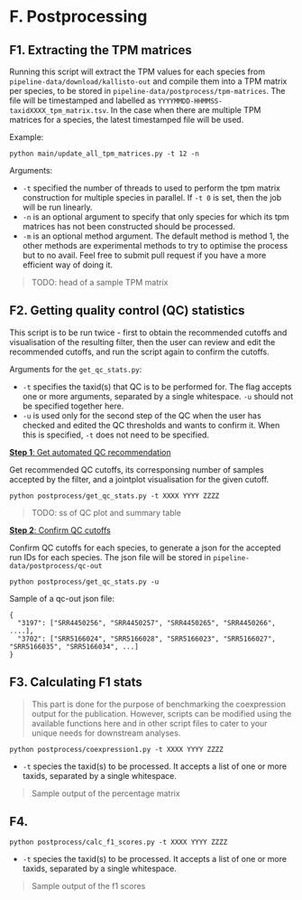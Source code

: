 # F. Postprocessing

## F1. Extracting the TPM matrices

Running this script will extract the TPM values for each species from `pipeline-data/download/kallisto-out` and compile them into a TPM matrix per species, to be stored in `pipeline-data/postprocess/tpm-matrices`. The file will be timestamped and labelled as `YYYYMMDD-HHMMSS-taxidXXXX_tpm_matrix.tsv`. In the case when there are multiple TPM matrices for a species, the latest timestamped file will be used.

Example:
```
python main/update_all_tpm_matrices.py -t 12 -n
```

Arguments:

- `-t` specified the number of threads to used to perform the tpm matrix construction for multiple species in parallel. If `-t 0` is set, then the job will be run linearly.
- `-n` is an optional argument to specify that only species for which its tpm matrices has not been constructed should be processed.
- `-m` is an optional method argument. The default method is method 1, the other methods are experimental methods to try to optimise the process but to no avail. Feel free to submit pull request if you have a more efficient way of doing it.

> TODO: head of a sample TPM matrix

## F2. Getting quality control (QC) statistics

This script is to be run twice - first to obtain the recommended cutoffs and visualisation of the resulting filter, then the user can review and edit the recommended cutoffs, and run the script again to confirm the cutoffs.

Arguments for the `get_qc_stats.py`:

- `-t` specifies the taxid(s) that QC is to be performed for. The flag accepts one or more arguments, separated by a single whitespace. `-u` should not be specified together here.
- `-u` is used only for the second step of the QC when the user has checked and edited the QC thresholds and wants to confirm it. When this is specified, `-t` does not need to be specified.

<ins>**Step 1**: Get automated QC recommendation</ins>

Get recommended QC cutoffs, its corresponsing number of samples accepted by the filter, and a jointplot visualisation for the given cutoff.

```
python postprocess/get_qc_stats.py -t XXXX YYYY ZZZZ
```

> TODO: ss of QC plot and summary table

<ins>**Step 2**: Confirm QC cutoffs</ins>

Confirm QC cutoffs for each species, to generate a json for the accepted run IDs for each species. The json file will be stored in `pipeline-data/postprocess/qc-out`

```
python postprocess/get_qc_stats.py -u
```

Sample of a qc-out json file:
```
{
  "3197": ["SRR4450256", "SRR4450257", "SRR4450265", "SRR4450266", ....],
  "3702": ["SRR5166024", "SRR5166028", "SRR5166023", "SRR5166027", "SRR5166035", "SRR5166034", ...]
}
```

## F3. Calculating F1 stats

> This part is done for the purpose of benchmarking the coexpression output for the publication. However, scripts can be modified using the available functions here and in other script files to cater to your unique needs for downstream analyses.

```
python postprocess/coexpression1.py -t XXXX YYYY ZZZZ
```

- `-t` species the taxid(s) to be processed. It accepts a list of one or more taxids, separated by a single whitespace.

> Sample output of the percentage matrix

## F4.

```
python postprocess/calc_f1_scores.py -t XXXX YYYY ZZZZ
```

- `-t` species the taxid(s) to be processed. It accepts a list of one or more taxids, separated by a single whitespace.

> Sample output of the f1 scores

